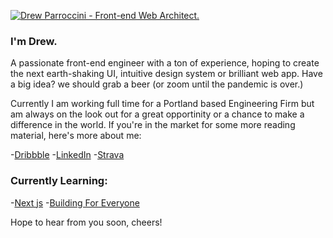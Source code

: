 [![Drew Parroccini - Front-end Web Architect.](https://builtbydrew.com/github.png)](https://www.builtbydrew.com)

### I'm Drew. 

A passionate front-end engineer with a ton of experience, hoping to create the next earth-shaking UI, intuitive design system or brilliant web app. Have a big idea? we should grab a beer (or zoom until the pandemic is over.)

Currently I am working full time for a Portland based Engineering Firm but am always on the look out for a great opportinity or a chance to make a difference in the world. If you're in the market for some more reading material, here's more about me:

-[Dribbble](https://dribbble.com/dparroccini)
-[LinkedIn](https://www.linkedin.com/in/drew-parroccini-837b98122/)
-[Strava](https://www.strava.com/athletes/29210293)

### Currently Learning:

-[Next js](https://https://nextjs.org/)
-[Building For Everyone](https://www.wiley.com/en-us/Building+For+Everyone%3A+Expand+Your+Market+With+Design+Practices+From+Google%27s+Product+Inclusion+Team-p-9781119646228)

Hope to hear from you soon, cheers!
